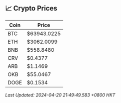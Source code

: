 ## 📈 Crypto Prices

| Coin | Price |
| ---- | ----- |
| BTC | $63943.0225 |
| ETH | $3062.0099 |
| BNB | $558.8480 |
| CRV | $0.4377 |
| ARB | $1.1469 |
| OKB | $55.0467 |
| DOGE | $0.1534 |

_Last Updated: 2024-04-20 21:49:49.583 +0800 HKT_